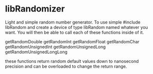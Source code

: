 # libRandomizer
Light and simple random number generator. 
To use simple #include libRandom and create a device of type libRandom named whatever you want.
You will then be able to call each of these functions inside of it.

getRandomDouble
getRandomInt
getRandomFloat
getRandomChar
getRandomUnsignedInt
getRandomUnsignedLong
getRandomUnsignedLongLong

these functions return random default values down to nanosecond precision and can be overloaded to change the return range. 